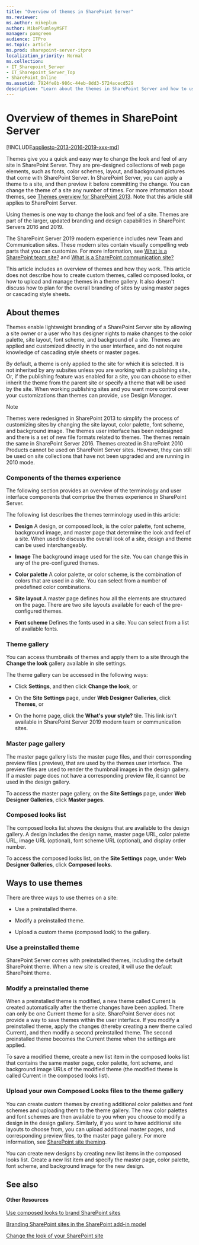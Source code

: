 ```yaml
---
title: "Overview of themes in SharePoint Server"
ms.reviewer: 
ms.author: mikeplum
author: MikePlumleyMSFT
manager: pamgreen
audience: ITPro
ms.topic: article
ms.prod: sharepoint-server-itpro
localization_priority: Normal
ms.collection:
- IT_Sharepoint_Server
- IT_Sharepoint_Server_Top
- SharePoint_Online
ms.assetid: 7924fe8b-986c-44eb-8dd3-5724acecd529
description: "Learn about the themes in SharePoint Server and how to use them to customize the look and feel of sites."
---
```


# Overview of themes in SharePoint Server

[!INCLUDE[appliesto-2013-2016-2019-xxx-md](../includes/appliesto-2013-2016-2019-xxx-md.md)]
  
Themes give you a quick and easy way to change the look and feel of any site in SharePoint Server. They are pre-designed collections of web page elements, such as fonts, color schemes, layout, and background pictures that come with SharePoint Server. In SharePoint Server, you can apply a theme to a site, and then preview it before committing the change. You can change the theme of a site any number of times. For more information about themes, see [Themes overview for SharePoint 2013](https://go.microsoft.com/fwlink/p/?LinkId=306431). Note that this article still applies to SharePoint Server.
  
Using themes is one way to change the look and feel of a site. Themes are part of the larger, updated branding and design capabilities in SharePoint Servers 2016 and 2019. 

The SharePoint Server 2019 modern experience includes new Team and Communication sites. These modern sites contain visually compelling web parts that you can customize. For more information, see [What is a SharePoint team site?](https://support.office.com/article/75545757-36c3-46a7-beed-0aaa74f0401e) and [What is a SharePoint communication site?](https://support.office.com/article/94A33429-E580-45C3-A090-5512A8070732)
  
This article includes an overview of themes and how they work. This article does not describe how to create custom themes, called composed looks, or how to upload and manage themes in a theme gallery. It also doesn't discuss how to plan for the overall branding of sites by using master pages or cascading style sheets.
  
## About themes
<a name="section1"> </a>

Themes enable lightweight branding of a SharePoint Server site by allowing a site owner or a user who has designer rights to make changes to the color palette, site layout, font scheme, and background of a site. Themes are applied and customized directly in the user interface, and do not require knowledge of cascading style sheets or master pages.
  
By default, a theme is only applied to the site for which it is selected. It is not inherited by any subsites unless you are working with a publishing site., Or, if the publishing feature was enabled for a site, you can choose to either inherit the theme from the parent site or specify a theme that will be used by the site. When working publishing sites and you want more control over your customizations than themes can provide, use Design Manager.
  
> [!NOTE]
> Themes were redesigned in SharePoint 2013 to simplify the process of customizing sites by changing the site layout, color palette, font scheme, and background image. The themes user interface has been redesigned and there is a set of new file formats related to themes. The themes remain the same in SharePoint Server 2016. Themes created in SharePoint 2010 Products cannot be used on SharePoint Server sites. However, they can still be used on site collections that have not been upgraded and are running in 2010 mode. 
  
### Components of the themes experience

The following section provides an overview of the terminology and user interface components that comprise the themes experience in SharePoint Server.
  
The following list describes the themes terminology used in this article:
  
- **Design** A design, or composed look, is the color palette, font scheme, background image, and master page that determine the look and feel of a site. When used to discuss the overall look of a site, design and theme can be used interchangeably. 
    
- **Image** The background image used for the site. You can change this in any of the pre-configured themes. 
    
- **Color palette** A color palette, or color scheme, is the combination of colors that are used in a site. You can select from a number of predefined color combinations. 
    
- **Site layout** A master page defines how all the elements are structured on the page. There are two site layouts available for each of the pre-configured themes. 
    
- **Font scheme** Defines the fonts used in a site. You can select from a list of available fonts. 
    
### Theme gallery

You can access thumbnails of themes and apply them to a site through the **Change the look** gallery available in site settings. 
  
The theme gallery can be accessed in the following ways:
  
- Click **Settings**, and then click **Change the look**, or
    
- On the **Site Settings** page, under **Web Designer Galleries**, click **Themes**, or
    
- On the home page, click the **What's your style?** tile. This link isn't available in SharePoint Server 2019 modern team or communication sites.
    
### Master page gallery

The master page gallery lists the master page files, and their corresponding preview files (.preview), that are used by the themes user interface. The preview files are used to render the thumbnail images in the design gallery. If a master page does not have a corresponding preview file, it cannot be used in the design gallery.
  
To access the master page gallery, on the **Site Settings** page, under **Web Designer Galleries**, click **Master pages**.
  
### Composed looks list

The composed looks list shows the designs that are available to the design gallery. A design includes the design name, master page URL, color palette URL, image URL (optional), font scheme URL (optional), and display order number. 
  
To access the composed looks list, on the **Site Settings** page, under **Web Designer Galleries**, click **Composed looks**. 
  
## Ways to use themes
<a name="section2"> </a>

There are three ways to use themes on a site:
  
- Use a preinstalled theme.
    
- Modify a preinstalled theme.
    
- Upload a custom theme (composed look) to the gallery.
    
### Use a preinstalled theme
<a name="Section2a"> </a>

SharePoint Server comes with preinstalled themes, including the default SharePoint theme. When a new site is created, it will use the default SharePoint theme. 
  
### Modify a preinstalled theme
<a name="Section2b"> </a>

When a preinstalled theme is modified, a new theme called Current is created automatically after the theme changes have been applied. There can only be one Current theme for a site. SharePoint Server does not provide a way to save themes within the user interface. If you modify a preinstalled theme, apply the changes (thereby creating a new theme called Current), and then modify a second preinstalled theme. The second preinstalled theme becomes the Current theme when the settings are applied.
  
To save a modified theme, create a new list item in the composed looks list that contains the same master page, color palette, font scheme, and background image URLs of the modified theme (the modified theme is called Current in the composed looks list).
  
### Upload your own Composed Looks files to the theme gallery
<a name="Section2c"> </a>

You can create custom themes by creating additional color palettes and font schemes and uploading them to the theme gallery. The new color palettes and font schemes are then available to you when you choose to modify a design in the design gallery. Similarly, if you want to have additional site layouts to choose from, you can upload additional master pages, and corresponding preview files, to the master page gallery. For more information, see [SharePoint site theming](/sharepoint/dev/declarative-customization/site-theming/sharepoint-site-theming-overview).
  
You can create new designs by creating new list items in the composed looks list. Create a new list item and specify the master page, color palette, font scheme, and background image for the new design.
  
## See also
<a name="section2"> </a>

#### Other Resources

[Use composed looks to brand SharePoint sites](https://go.microsoft.com/fwlink/?linkid=845556)
  
[Branding SharePoint sites in the SharePoint add-in model](https://go.microsoft.com/fwlink/?linkid=845555)

[Change the look of your SharePoint site](https://support.office.com/article/06bbadc3-6b04-4a60-9d14-894f6a170818)
